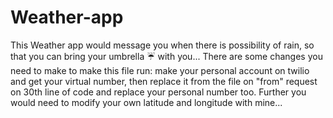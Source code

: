 # Weather-app
This Weather app would message you when there is possibility of rain, so that you can bring your umbrella ☔ with you...
There are some changes you need to make to make this file run: make your personal account on twilio and get your virtual number, then replace it from the file on "from" request on 30th line of code and replace your personal number too. Further you would need to modify your own latitude and longitude with mine...
